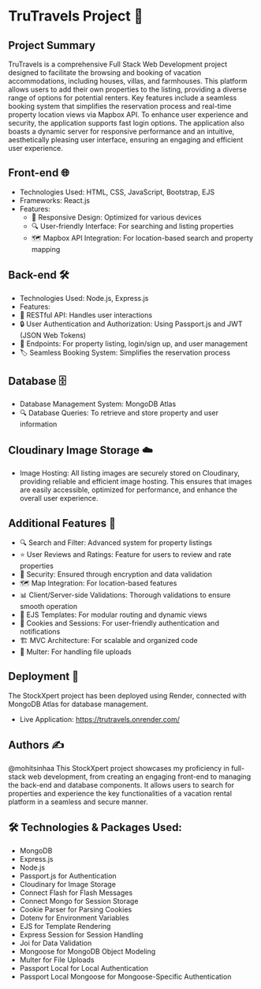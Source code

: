 # TruTravels Project 🏡
## Project Summary
TruTravels is a comprehensive Full Stack Web Development project designed to facilitate the browsing and booking of vacation accommodations, including houses, villas, and farmhouses. This platform allows users to add their own properties to the listing, providing a diverse range of options for potential renters. Key features include a seamless booking system that simplifies the reservation process and real-time property location views via Mapbox API. To enhance user experience and security, the application supports fast login options. The application also boasts a dynamic server for responsive performance and an intuitive, aesthetically pleasing user interface, ensuring an engaging and efficient user experience.

## Front-end 🌐
* Technologies Used: HTML, CSS, JavaScript, Bootstrap, EJS
* Frameworks: React.js
* Features:
   * 📱 Responsive Design: Optimized for various devices
   * 🔍 User-friendly Interface: For searching and listing properties
   * 🗺️ Mapbox API Integration: For location-based search and property mapping
## Back-end 🛠️
* Technologies Used: Node.js, Express.js
* Features:
 * 🧩 RESTful API: Handles user interactions
 * 🔒 User Authentication and Authorization: Using Passport.js and JWT (JSON Web Tokens)
 * 📄 Endpoints: For property listing, login/sign up, and user management
 * 🏷️ Seamless Booking System: Simplifies the reservation process
## Database 🗄️
* Database Management System: MongoDB Atlas
* 🔍 Database Queries: To retrieve and store property and user information
## Cloudinary Image Storage ☁️
* Image Hosting: All listing images are securely stored on Cloudinary, providing reliable and efficient image hosting. This ensures that images are easily accessible, optimized for performance, and enhance the overall user experience.
## Additional Features 🌟
* 🔍 Search and Filter: Advanced system for property listings
* ⭐ User Reviews and Ratings: Feature for users to review and rate properties
* 🔐 Security: Ensured through encryption and data validation
* 🗺️ Map Integration: For location-based features
* 📊 Client/Server-side Validations: Thorough validations to ensure smooth operation
* 🎨 EJS Templates: For modular routing and dynamic views
* 🍪 Cookies and Sessions: For user-friendly authentication and notifications
* 🏗️ MVC Architecture: For scalable and organized code
* 💾 Multer: For handling file uploads
## Deployment 🚀
The StockXpert project has been deployed using Render, connected with MongoDB Atlas for database management.

* Live Application: https://trutravels.onrender.com/
## Authors ✍️
@mohitsinhaa
This StockXpert project showcases my proficiency in full-stack web development, from creating an engaging front-end to managing the back-end and database components. It allows users to search for properties and experience the key functionalities of a vacation rental platform in a seamless and secure manner.

## 🛠️ Technologies & Packages Used:

* MongoDB
* Express.js
* Node.js
* Passport.js for Authentication
* Cloudinary for Image Storage
* Connect Flash for Flash Messages
* Connect Mongo for Session Storage
* Cookie Parser for Parsing Cookies
* Dotenv for Environment Variables
* EJS for Template Rendering
* Express Session for Session Handling
* Joi for Data Validation
* Mongoose for MongoDB Object Modeling
* Multer for File Uploads
* Passport Local for Local Authentication
* Passport Local Mongoose for Mongoose-Specific Authentication
